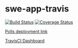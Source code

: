 # swe-app-travis

[![Build Status](https://app.travis-ci.com/IanC13/swe-app-travis.svg?token=TyrWCdBHeniGYnN7uWs7&branch=main)](https://app.travis-ci.com/IanC13/swe-app-travis)
[![Coverage Status](https://coveralls.io/repos/github/IanC13/swe-app-travis/badge.svg?branch=main)](https://coveralls.io/github/IanC13/swe-app-travis?branch=main)


[Polls deployment link](http://polls-travis-env.eba-rgkjcquq.us-west-2.elasticbeanstalk.com/polls/)

[TravisCI Dashboard](https://app.travis-ci.com/github/IanC13/swe-app-travis/branches?serverType=git)